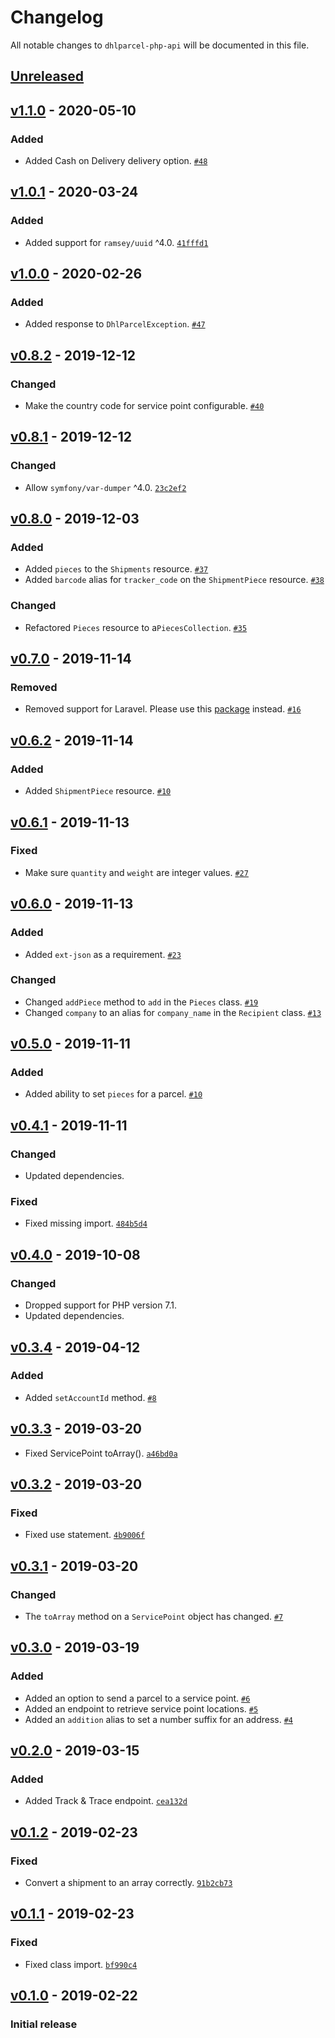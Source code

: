 # Changelog

All notable changes to `dhlparcel-php-api` will be documented in this file.

## [Unreleased]

## [v1.1.0] - 2020-05-10

### Added
- Added Cash on Delivery delivery option. [`#48`](https://github.com/mvdnbrk/dhlparcel-php-api/pull/48)

## [v1.0.1] - 2020-03-24

### Added
- Added support for `ramsey/uuid` ^4.0. [`41fffd1`](https://github.com/mvdnbrk/dhlparcel-php-api/commit/41fffd1c930e8a4bb40dd3f3f607ff3821d2a87f)

## [v1.0.0] - 2020-02-26

### Added
- Added response to `DhlParcelException`. [`#47`](https://github.com/mvdnbrk/dhlparcel-php-api/pull/47)

## [v0.8.2] - 2019-12-12

### Changed
- Make the country code for service point configurable. [`#40`](https://github.com/mvdnbrk/dhlparcel-php-api/pull/40)

## [v0.8.1] - 2019-12-12

### Changed
- Allow `symfony/var-dumper` ^4.0. [`23c2ef2`](https://github.com/mvdnbrk/dhlparcel-php-api/commit/23c2ef2699d5ec366ca9da41373b766fd30e464c)

## [v0.8.0] - 2019-12-03

### Added
- Added `pieces` to the `Shipments` resource. [`#37`](https://github.com/mvdnbrk/dhlparcel-php-api/pull/37)
- Added `barcode` alias for `tracker_code` on the `ShipmentPiece` resource. [`#38`](https://github.com/mvdnbrk/dhlparcel-php-api/pull/38)

### Changed
- Refactored `Pieces` resource to  a`PiecesCollection`. [`#35`](https://github.com/mvdnbrk/dhlparcel-php-api/pull/35)

## [v0.7.0] - 2019-11-14

### Removed
- Removed support for Laravel. Please use this [package](https://github.com/mvdnbrk/laravel-dhlparcel) instead. [`#16`](https://github.com/mvdnbrk/dhlparcel-php-api/pull/16) 

## [v0.6.2] - 2019-11-14

### Added
- Added `ShipmentPiece` resource. [`#10`](https://github.com/mvdnbrk/dhlparcel-php-api/pull/29)

## [v0.6.1] - 2019-11-13

### Fixed
- Make sure `quantity` and `weight` are integer values. [`#27`](https://github.com/mvdnbrk/dhlparcel-php-api/pull/27)

## [v0.6.0] - 2019-11-13

### Added
- Added `ext-json` as a requirement. [`#23`](https://github.com/mvdnbrk/dhlparcel-php-api/pull/23)

### Changed
- Changed `addPiece` method to `add` in the `Pieces` class. [`#19`](https://github.com/mvdnbrk/dhlparcel-php-api/pull/19)
- Changed `company` to an alias for `company_name` in the `Recipient` class. [`#13`](https://github.com/mvdnbrk/dhlparcel-php-api/pull/13)

## [v0.5.0] - 2019-11-11

### Added
- Added ability to set `pieces` for a parcel. [`#10`](https://github.com/mvdnbrk/dhlparcel-php-api/pull/10)

## [v0.4.1] - 2019-11-11

### Changed
- Updated dependencies.

### Fixed
- Fixed missing import. [`484b5d4`](https://github.com/mvdnbrk/dhlparcel-php-api/commit/484b5d43c9f5b3ae90baa034642a91ab2e4a3f0b)

## [v0.4.0] - 2019-10-08

### Changed
- Dropped support for PHP version 7.1.
- Updated dependencies.

## [v0.3.4] - 2019-04-12

### Added
- Added `setAccountId` method. [`#8`](https://github.com/mvdnbrk/dhlparcel-php-api/pull/8)

## [v0.3.3] - 2019-03-20

- Fixed ServicePoint toArray(). [`a46bd0a`](https://github.com/mvdnbrk/dhlparcel-php-api/commit/a46bd0a18cbd5bca6c80b2332eb068b7b5f4777a)

## [v0.3.2] - 2019-03-20

### Fixed
- Fixed use statement. [`4b9006f`](https://github.com/mvdnbrk/dhlparcel-php-api/commit/4b9006f8e718b344d520cff8560a406cfa9d06ba)

## [v0.3.1] - 2019-03-20

### Changed
- The `toArray` method on a `ServicePoint` object has changed. [`#7`](https://github.com/mvdnbrk/dhlparcel-php-api/pull/7)

## [v0.3.0] - 2019-03-19

### Added
- Added an option to send a parcel to a service point. [`#6`](https://github.com/mvdnbrk/dhlparcel-php-api/pull/6)
- Added an endpoint to retrieve service point locations. [`#5`](https://github.com/mvdnbrk/dhlparcel-php-api/pull/5)
- Added an `addition` alias to set a number suffix for an address. [`#4`](https://github.com/mvdnbrk/dhlparcel-php-api/pull/4)

## [v0.2.0] - 2019-03-15

### Added
- Added Track & Trace endpoint. [`cea132d`](https://github.com/mvdnbrk/dhlparcel-php-api/commit/cea132dc316a683ecc8289f9c964eb8cdc9d47b1)

## [v0.1.2] - 2019-02-23

### Fixed
- Convert a shipment to an array correctly. [`91b2cb73`](https://github.com/mvdnbrk/dhlparcel-php-api/commit/91b2cb73af77a097b596f950c48aa03705890f78)

## [v0.1.1] - 2019-02-23

### Fixed
- Fixed class import. [`bf990c4`](https://github.com/mvdnbrk/dhlparcel-php-api/commit/bf990c4447acae78e96f21a6cd49e57f45eb30dd)

## [v0.1.0] - 2019-02-22

### Initial release

[Unreleased]: https://github.com/mvdnbrk/dhlparcel-php-api/compare/v1.1.0...HEAD
[v1.1.0]: https://github.com/mvdnbrk/dhlparcel-php-api/compare/v1.0.1...v1.1.0
[v1.0.1]: https://github.com/mvdnbrk/dhlparcel-php-api/compare/v1.0.0...v1.0.1
[v1.0.0]: https://github.com/mvdnbrk/dhlparcel-php-api/compare/v0.8.2...v1.0.0
[v0.8.2]: https://github.com/mvdnbrk/dhlparcel-php-api/compare/v0.8.1...v0.8.2
[v0.8.1]: https://github.com/mvdnbrk/dhlparcel-php-api/compare/v0.8.0...v0.8.1
[v0.8.0]: https://github.com/mvdnbrk/dhlparcel-php-api/compare/v0.7.0...v0.8.0
[v0.7.0]: https://github.com/mvdnbrk/dhlparcel-php-api/compare/v0.6.2...v0.7.0
[v0.6.2]: https://github.com/mvdnbrk/dhlparcel-php-api/compare/v0.6.1...v0.6.2
[v0.6.1]: https://github.com/mvdnbrk/dhlparcel-php-api/compare/v0.6.0...v0.6.1
[v0.6.0]: https://github.com/mvdnbrk/dhlparcel-php-api/compare/v0.5.0...v0.6.0
[v0.5.0]: https://github.com/mvdnbrk/dhlparcel-php-api/compare/v0.4.1...v0.5.0
[v0.4.1]: https://github.com/mvdnbrk/dhlparcel-php-api/compare/v0.4.0...v0.4.1
[v0.4.0]: https://github.com/mvdnbrk/dhlparcel-php-api/compare/v0.3.4...v0.4.0
[v0.3.4]: https://github.com/mvdnbrk/dhlparcel-php-api/compare/v0.3.3...v0.3.4
[v0.3.3]: https://github.com/mvdnbrk/dhlparcel-php-api/compare/v0.3.2...v0.3.3
[v0.3.2]: https://github.com/mvdnbrk/dhlparcel-php-api/compare/v0.3.1...v0.3.2
[v0.3.1]: https://github.com/mvdnbrk/dhlparcel-php-api/compare/v0.3.0...v0.3.1
[v0.3.0]: https://github.com/mvdnbrk/dhlparcel-php-api/compare/v0.2.0...v0.3.0
[v0.2.0]: https://github.com/mvdnbrk/dhlparcel-php-api/compare/v0.1.2...v0.2.0
[v0.1.2]: https://github.com/mvdnbrk/dhlparcel-php-api/compare/v0.1.1...v0.1.2
[v0.1.1]: https://github.com/mvdnbrk/dhlparcel-php-api/compare/v0.1.0...v0.1.1
[v0.1.0]: https://github.com/mvdnbrk/dhlparcel-php-api/tree/v0.1.0
